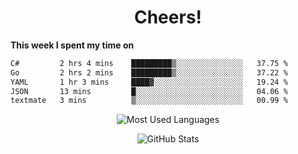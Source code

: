 <h1 align="center">Cheers!</h1>

**This week I spent my time on**
<!--START_SECTION:waka-->

```txt
C#         2 hrs 4 mins    █████████▒░░░░░░░░░░░░░░░   37.75 %
Go         2 hrs 2 mins    █████████▒░░░░░░░░░░░░░░░   37.22 %
YAML       1 hr 3 mins     ████▓░░░░░░░░░░░░░░░░░░░░   19.24 %
JSON       13 mins         █░░░░░░░░░░░░░░░░░░░░░░░░   04.06 %
textmate   3 mins          ▒░░░░░░░░░░░░░░░░░░░░░░░░   00.99 %
```

<!--END_SECTION:waka-->

<p align="center"><img src="https://github-readme-stats.vercel.app/api/top-langs/?username=thnkrn&layout=compact&hide=html&theme=tokyonight" alt="Most Used Languages" /></p>

<p align="center"><img src="https://github-readme-stats.vercel.app/api?username=thnkrn&show_icons=true&count_private=true&theme=tokyonight&show=reviews&hide_rank=false&rank_icon=github" alt="GitHub Stats" /></p>

<!-- <p align="center"><a href="https://wakatime.com"><img src="https://wakatime.com/share/@thnkrn/40092326-d1bd-471b-89da-9a7c63939402.png" /></p>
 -->
